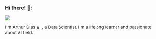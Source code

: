 
### Hi there! 👋:

![](https://visitor-badge.glitch.me/badge?page_id=arthuranacletodias)

I'm Arthur Dias <a href="https://www.linkedin.com/in/arthuranacletodias/">
  <img align="center" alt="Arthur's LinkdeIN" width="15px" src="https://cdn.jsdelivr.net/npm/simple-icons@v3/icons/linkedin.svg" />
</a>, a Data Scientist. I'm a lifelong learner and passionate about AI field.
